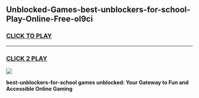
## Unblocked-Games-best-unblockers-for-school-Play-Online-Free-ol9ci
<h3>
<a href="https://premium76.site?title=best-unblockers-for-school&ref=26A">CLICK TO PLAY</a></h3>
<hr>

<h3>
<a href="https://premium76.site?title=best-unblockers-for-school&ref=26A">CLICK 2 PLAY</a>
  
</h3>

<a href="https://premium76.site?title=best-unblockers-for-school&ref=26A"><img src="https://clearcache.store/games.png"></a>


**best-unblockers-for-school games unblocked: Your Gateway to Fun and Accessible Online Gaming**
